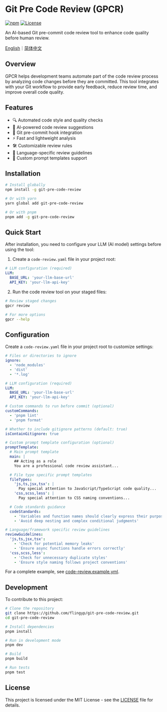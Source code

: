 # Git Pre Code Review (GPCR)

[![npm](https://img.shields.io/npm/v/git-pre-code-review)](https://www.npmjs.com/package/git-pre-code-review)
[![License](https://img.shields.io/badge/license-MIT-blue.svg)](LICENSE)

An AI-based Git pre-commit code review tool to enhance code quality before human review.

[English](README.md)｜[简体中文](README_CN.md)

## Overview

GPCR helps development teams automate part of the code review process by analyzing code changes before they are committed. This tool integrates with your Git workflow to provide early feedback, reduce review time, and improve overall code quality.

## Features

- 🔍 Automated code style and quality checks
- 🤖 AI-powered code review suggestions
- 🔄 Git pre-commit hook integration
- ⚡ Fast and lightweight analysis
- 🛠️ Customizable review rules
- 🧩 Language-specific review guidelines
- 📝 Custom prompt templates support

## Installation

```bash
# Install globally
npm install -g git-pre-code-review

# Or with yarn
yarn global add git-pre-code-review

# Or with pnpm
pnpm add -g git-pre-code-review
```

## Quick Start

After installation, you need to configure your LLM (AI model) settings before using the tool:

1. Create a `code-review.yaml` file in your project root:

```yaml
# LLM configuration (required)
LLM:
  BASE_URL: 'your-llm-base-url'
  API_KEY: 'your-llm-api-key'
```

2. Run the code review tool on your staged files:

```bash
# Review staged changes
gpcr review

# For more options
gpcr --help
```

## Configuration

Create a `code-review.yaml` file in your project root to customize settings:

```yaml
# Files or directories to ignore
ignore:
  - 'node_modules'
  - 'dist'
  - '*.log'

# LLM configuration (required)
LLM:
  BASE_URL: 'your-llm-base-url'
  API_KEY: 'your-llm-api-key'

# Custom commands to run before commit (optional)
customCommands:
  - 'pnpm lint'
  - 'pnpm format'

# Whether to include gitignore patterns (default: true)
isContainGitignore: true

# Custom prompt template configuration (optional)
promptTemplate:
  # Main prompt template
  main: |
    ## Acting as a role
    You are a professional code review assistant...

  # File type specific prompt templates
  fileTypes:
    'js,ts,jsx,tsx': |
      Pay special attention to JavaScript/TypeScript code quality...
    'css,scss,less': |
      Pay special attention to CSS naming conventions...

  # Code standards guidance
  codeStandards:
    - 'Variables and function names should clearly express their purpose'
    - 'Avoid deep nesting and complex conditional judgments'

# Language/framework specific review guidelines
reviewGuidelines:
  'js,ts,jsx,tsx':
    - 'Check for potential memory leaks'
    - 'Ensure async functions handle errors correctly'
  'css,scss,less':
    - 'Check for unnecessary duplicate styles'
    - 'Ensure style naming follows project conventions'
```

For a complete example, see [code-review.example.yml](code-review.example.yml).

## Development

To contribute to this project:

```bash
# Clone the repository
git clone https://github.com/flingyp/git-pre-code-review.git
cd git-pre-code-review

# Install dependencies
pnpm install

# Run in development mode
pnpm dev

# Build
pnpm build

# Run tests
pnpm test
```

## License

This project is licensed under the MIT License - see the [LICENSE](LICENSE) file for details.
